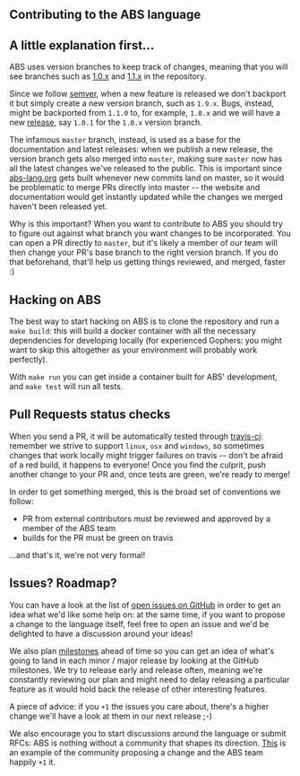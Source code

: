 ## Contributing to the ABS language

## A little explanation first...

ABS uses version branches to keep track of changes, meaning
that you will see branches such as [1.0.x](https://github.com/abs-lang/abs/tree/1.0.x) and [1.1.x](https://github.com/abs-lang/abs/tree/1.1.x) in the
repository.

Since we follow [semver](https://semver.org/),
when a new feature is released we don't backport it but simply
create a new version branch, such as `1.9.x`. Bugs, instead,
might be backported from `1.1.0` to, for example, `1.0.x` and we
will have a new [release](https://github.com/abs-lang/abs/releases),
say `1.0.1` for the `1.0.x` version branch.

The infamous `master` branch, instead, is used as a base for
the documentation and latest releases: when we publish a new release,
the version branch gets also merged into `master`, making sure
`master` now has all the latest changes we've released to the
public. This is important since [abs-lang.org](https://www.abs-lang.org/)
gets built whenever new commits land on master, so it would
be problematic to merge PRs directly into master -- the website
and documentation would get instantly updated while the changes 
we merged haven't been released yet.

Why is this important? When you want to contribute to ABS you
should try to figure out against what branch you want changes
to be incorporated. You can open a PR directly to `master`, but
it's likely a member of our team will then change your PR's
base branch to the right version branch. If you do that beforehand,
that'll help us getting things reviewed, and merged, faster :)

## Hacking on ABS

The best way to start hacking on ABS is to clone the repository
and run a `make build`: this will build a docker container with all
the necessary dependencies for developing locally (for experienced
Gophers: you might want to skip this altogether as your environment
will probably work perfectly).

With `make run` you can get inside a container built for ABS'
development, and `make test` will run all tests.

## Pull Requests status checks

When you send a PR, it will be automatically tested through
[travis-ci](https://travis-ci.com/abs-lang/abs): remember
we strive to support `linux`, `osx` and `windows`, so sometimes
changes that work locally might trigger failures on travis --
don't be afraid of a red build, it happens to everyone! Once
you find the culprit, push another change to your PR and, once
tests are green, we're ready to merge!

In order to get something merged, this is the broad set
of conventions we follow:

* PR from external contributors must be reviewed and approved by a member of the ABS team
* builds for the PR must be green on travis

...and that's it, we're not very formal!

## Issues? Roadmap?

You can have a look at the list of [open issues on GitHub](https://github.com/abs-lang/abs/issues)
in order to get an idea what we'd like some help on: at the same
time, if you want to propose a change to the language itself, feel
free to open an issue and we'd be delighted to have a discussion
around your ideas!

We also plan [milestones](https://github.com/abs-lang/abs/milestones)
ahead of time so you can get an idea of what's going to land in each
minor / major release by looking at the GitHub milestones. We try
to release early and release often, meaning we're constantly reviewing
our plan and might need to delay releasing a particular feature as
it would hold back the release of other interesting features.

A piece of advice: if you `+1` the issues you care about, there's a
higher change we'll have a look at them in our next release ;-)

We also encourage you to start discussions around the language
or submit RFCs: ABS is nothing without a community that shapes
its direction. [This](https://github.com/abs-lang/abs/issues/124)
is an example of the community proposing a change and the ABS
team happily `+1` it.
